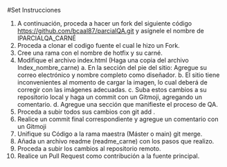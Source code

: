 #Set Instrucciones

1.	A continuación, proceda a hacer un fork del siguiente código https://github.com/bcaal87/parcialQA.git y asígnele el nombre de IPARCIALQA_CARNÉ
2.	Proceda a clonar el codigo fuente el cual le hizo un Fork.
3.	Cree una rama con el nombre de hotfix y su carné.
4.	Modifique el archivo index.html (Haga una copia del archivo Index_nombre_carne)
a.	En la sección del pie del sitio: Agregue su correo electrónico y nombre completo como diseñador. 
b.	El sitio tiene inconvenientes al momento de cargar la imagen, lo cual deberá de corregir con las imágenes adecuadas. 
c.	Suba estos cambios a su repositorio local y haga un commit con un Gitmoji, agregando un comentario.
d.	Agregue una sección que manifieste el proceso de QA.
5.	Proceda a subir todos sus cambios con git add .
6.	Realice un commit final correspondiente y agregue un comentario con un Gitmoji
7.	Unifique su Código a la rama maestra (Máster o main) git merge.
8.	Añada un archivo readme (readme_carne) con los pasos que realizo.
9.	Proceda a subir los cambios al repositorio remoto.
10.	Realice un Pull Request como contribución a la fuente principal.

